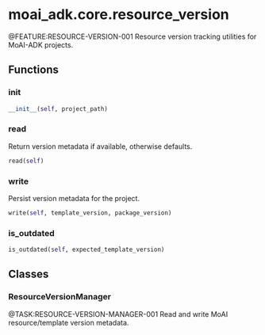 # moai_adk.core.resource_version

@FEATURE:RESOURCE-VERSION-001 Resource version tracking utilities for MoAI-ADK projects.

## Functions

### __init__

```python
__init__(self, project_path)
```

### read

Return version metadata if available, otherwise defaults.

```python
read(self)
```

### write

Persist version metadata for the project.

```python
write(self, template_version, package_version)
```

### is_outdated

```python
is_outdated(self, expected_template_version)
```

## Classes

### ResourceVersionManager

@TASK:RESOURCE-VERSION-MANAGER-001 Read and write MoAI resource/template version metadata.
